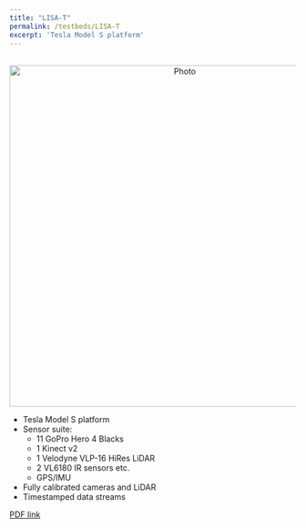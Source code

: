 ```yaml
---
title: "LISA-T"
permalink: /testbeds/LISA-T
excerpt: 'Tesla Model S platform'
---
```

<p align="center">
  <img src="https://arangesh.github.io/images/LISA-T-im1.jpg?raw=true" alt="Photo" style="width: 600px;"/> 
</p>

* Tesla Model S platform
* Sensor suite:
    * 11 GoPro Hero 4 Blacks
    * 1 Kinect v2
    * 1 Velodyne VLP-16 HiRes LiDAR
    * 2 VL6180 IR sensors etc.
    * GPS/IMU
* Fully calibrated cameras and LiDAR
* Timestamped data streams

[PDF link](http://cvrr.ucsd.edu/publications/2018/LISAT.pdf)
